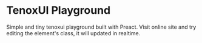 # TenoxUI Playground

Simple and tiny tenoxui playground built with Preact. Visit online site and try editing the element's class, it will updated in realtime.
